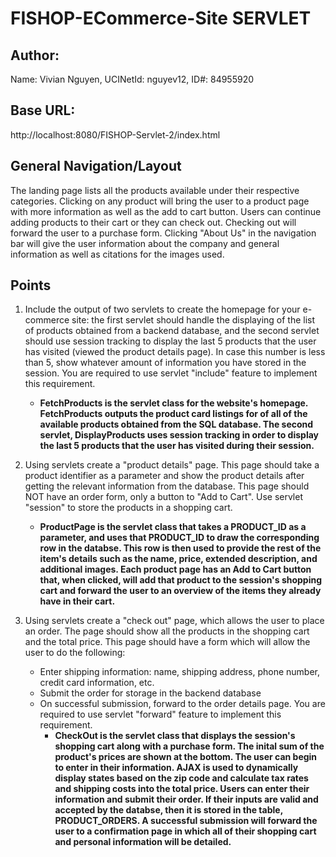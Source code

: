 # FISHOP-ECommerce-Site SERVLET
## Author:
Name: Vivian Nguyen, UCINetId: nguyev12, ID#: 84955920
## Base URL:
http://localhost:8080/FISHOP-Servlet-2/index.html
## General Navigation/Layout
The landing page lists all the products available under their respective categories. Clicking on any product will bring the user to a product page with more information as well as the add to cart button. Users can continue adding products to their cart or they can check out. Checking out will forward the user to a purchase form. Clicking "About Us" in the navigation bar will give the user information about the company and general information as well as citations for the images used.
## Points
1. Include the output of two servlets to create the homepage for your e-commerce site: the first servlet should handle the displaying of the list of products obtained from a backend database, and the second servlet should use session tracking to display the last 5 products that the user has visited (viewed the product details page). In case this number is less than 5, show whatever amount of information you have stored in the session. You are required to use servlet "include" feature to implement this requirement. 
    - **FetchProducts is the servlet class for the website's homepage. FetchProducts outputs the product card listings for of all of the available products obtained from the SQL database. The second servlet, DisplayProducts uses session tracking in order to display the last 5 products that the user has visited during their session.**

2. Using servlets create a "product details" page. This page should take a product identifier as a parameter and show the product details after getting the relevant information from the database. This page should NOT have an order form, only a button to "Add to Cart". Use servlet "session" to store the products in a shopping cart. 
	- **ProductPage is the servlet class that takes a PRODUCT_ID as a parameter, and uses that PRODUCT_ID to draw the corresponding row in the databse. This row is then used to provide the rest of the item's details such as the name, price, extended description, and additional images. Each product page has an Add to Cart button that, when clicked, will add that product to the session's shopping cart and forward the user to an overview of the items they already have in their cart.**

3. Using servlets create a "check out" page, which allows the user to place an order. The page should show all the products in the shopping cart and the total price. This page should have a form which will allow the user to do the following:
	- Enter shipping information: name, shipping address, phone number, credit card information, etc.
	- Submit the order for storage in the backend database
	- On successful submission, forward to the order details page. You are required to use servlet "forward" feature to implement this requirement. 
		- **CheckOut is the servlet class that displays the session's shopping cart along with a purchase form. The inital sum of the product's prices are shown at the bottom. The user can begin to enter in their information. AJAX is used to dynamically display states based on the zip code and calculate tax rates and shipping costs into the total price. Users can enter their information and submit their order. If their inputs are valid and accepted by the databse, then it is stored in the table, PRODUCT_ORDERS. A successful submission will forward the user to a confirmation page in which all of their shopping cart and personal information will be detailed.**